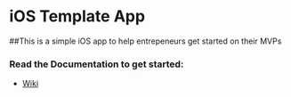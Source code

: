 # iOS Template App
##This is a simple iOS app to help entrepeneurs get started on their MVPs
### Read the Documentation to get started:
  - [Wiki](https://github.com/umich-software-prototyping-clinic/ios-app/wiki)
